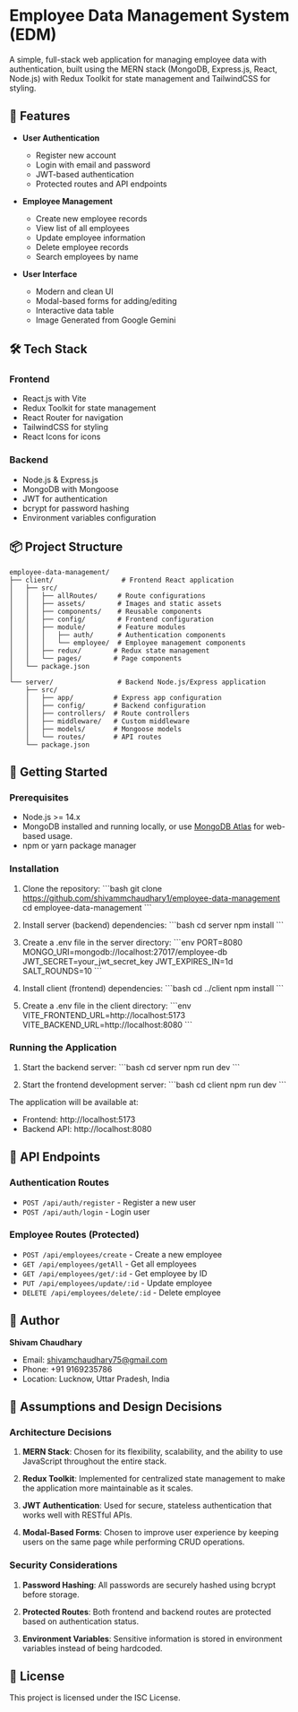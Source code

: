 # Employee Data Management System (EDM)

A simple, full-stack web application for managing employee data with authentication, built using the MERN stack (MongoDB, Express.js, React, Node.js) with Redux Toolkit for state management and TailwindCSS for styling.

## 🚀 Features

- **User Authentication**

  - Register new account
  - Login with email and password
  - JWT-based authentication
  - Protected routes and API endpoints

- **Employee Management**

  - Create new employee records
  - View list of all employees
  - Update employee information
  - Delete employee records
  - Search employees by name

- **User Interface**
  - Modern and clean UI
  - Modal-based forms for adding/editing
  - Interactive data table
  - Image Generated from Google Gemini

## 🛠️ Tech Stack

### Frontend

- React.js with Vite
- Redux Toolkit for state management
- React Router for navigation
- TailwindCSS for styling
- React Icons for icons

### Backend

- Node.js & Express.js
- MongoDB with Mongoose
- JWT for authentication
- bcrypt for password hashing
- Environment variables configuration

## 📦 Project Structure

```
employee-data-management/
├── client/                 # Frontend React application
│   ├── src/
│   │   ├── allRoutes/     # Route configurations
│   │   ├── assets/        # Images and static assets
│   │   ├── components/    # Reusable components
│   │   ├── config/        # Frontend configuration
│   │   ├── module/        # Feature modules
│   │   │   ├── auth/      # Authentication components
│   │   │   └── employee/  # Employee management components
│   │   ├── redux/        # Redux state management
│   │   └── pages/        # Page components
│   └── package.json
│
└── server/                # Backend Node.js/Express application
    ├── src/
    │   ├── app/          # Express app configuration
    │   ├── config/       # Backend configuration
    │   ├── controllers/  # Route controllers
    │   ├── middleware/   # Custom middleware
    │   ├── models/       # Mongoose models
    │   └── routes/       # API routes
    └── package.json
```

## 🚀 Getting Started

### Prerequisites

- Node.js >= 14.x
- MongoDB installed and running locally, or use [MongoDB Atlas](https://www.mongodb.com/products/platform/atlas-database) for web-based usage.
- npm or yarn package manager

### Installation

1. Clone the repository:
   \`\`\`bash
   git clone https://github.com/shivammchaudhary1/employee-data-management
   cd employee-data-management
   \`\`\`

2. Install server (backend) dependencies:
   \`\`\`bash
   cd server
   npm install
   \`\`\`

3. Create a .env file in the server directory:
   \`\`\`env
   PORT=8080
   MONGO_URI=mongodb://localhost:27017/employee-db
   JWT_SECRET=your_jwt_secret_key
   JWT_EXPIRES_IN=1d
   SALT_ROUNDS=10
   \`\`\`

4. Install client (frontend) dependencies:
   \`\`\`bash
   cd ../client
   npm install
   \`\`\`

5. Create a .env file in the client directory:
   \`\`\`env
   VITE_FRONTEND_URL=http://localhost:5173
   VITE_BACKEND_URL=http://localhost:8080
   \`\`\`

### Running the Application

1. Start the backend server:
   \`\`\`bash
   cd server
   npm run dev
   \`\`\`

2. Start the frontend development server:
   \`\`\`bash
   cd client
   npm run dev
   \`\`\`

The application will be available at:

- Frontend: http://localhost:5173
- Backend API: http://localhost:8080

## 📝 API Endpoints

### Authentication Routes

- `POST /api/auth/register` - Register a new user
- `POST /api/auth/login` - Login user

### Employee Routes (Protected)

- `POST /api/employees/create` - Create a new employee
- `GET /api/employees/getAll` - Get all employees
- `GET /api/employees/get/:id` - Get employee by ID
- `PUT /api/employees/update/:id` - Update employee
- `DELETE /api/employees/delete/:id` - Delete employee

## 👤 Author

**Shivam Chaudhary**

- Email: shivamchaudhary75@gmail.com
- Phone: +91 9169235786
- Location: Lucknow, Uttar Pradesh, India

## 🤔 Assumptions and Design Decisions

### Architecture Decisions

1. **MERN Stack**: Chosen for its flexibility, scalability, and the ability to use JavaScript throughout the entire stack.

2. **Redux Toolkit**: Implemented for centralized state management to make the application more maintainable as it scales.

3. **JWT Authentication**: Used for secure, stateless authentication that works well with RESTful APIs.

4. **Modal-Based Forms**: Chosen to improve user experience by keeping users on the same page while performing CRUD operations.

### Security Considerations

1. **Password Hashing**: All passwords are securely hashed using bcrypt before storage.

2. **Protected Routes**: Both frontend and backend routes are protected based on authentication status.

3. **Environment Variables**: Sensitive information is stored in environment variables instead of being hardcoded.

## 📄 License

This project is licensed under the ISC License.
